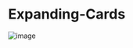 # Expanding-Cards
![image](https://user-images.githubusercontent.com/84672393/196061360-d3dbba2c-925b-41bb-a2d0-2c66c4fc6aef.png)

